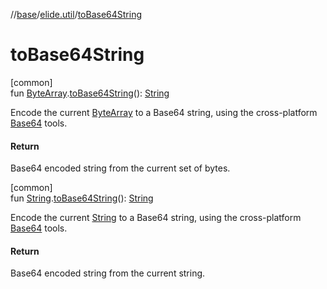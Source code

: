 //[base](../../index.md)/[elide.util](index.md)/[toBase64String](to-base64-string.md)

# toBase64String

[common]\
fun [ByteArray](https://kotlinlang.org/api/latest/jvm/stdlib/kotlin/-byte-array/index.html).[toBase64String](to-base64-string.md)(): [String](https://kotlinlang.org/api/latest/jvm/stdlib/kotlin/-string/index.html)

Encode the current [ByteArray](https://kotlinlang.org/api/latest/jvm/stdlib/kotlin/-byte-array/index.html) to a Base64 string, using the cross-platform [Base64](-base64/index.md) tools.

#### Return

Base64 encoded string from the current set of bytes.

[common]\
fun [String](https://kotlinlang.org/api/latest/jvm/stdlib/kotlin/-string/index.html).[toBase64String](to-base64-string.md)(): [String](https://kotlinlang.org/api/latest/jvm/stdlib/kotlin/-string/index.html)

Encode the current [String](https://kotlinlang.org/api/latest/jvm/stdlib/kotlin/-string/index.html) to a Base64 string, using the cross-platform [Base64](-base64/index.md) tools.

#### Return

Base64 encoded string from the current string.
